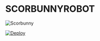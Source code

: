 # SCORBUNNYROBOT
![Scorbunny]( https://telegra.ph/file/bf292ad4927c6c3a3d928.jpg)


[![Deploy](https://www.herokucdn.com/deploy/button.svg)](https://heroku.com/deploy?template=https://github.com/Aquila-14/EMCEE.git) 
